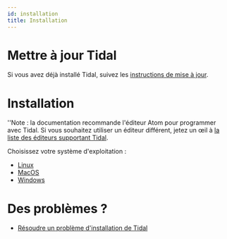 ```yaml
---
id: installation
title: Installation
---
```


# Mettre à jour Tidal

Si vous avez déjà installé Tidal, suivez les [ instructions de mise à
jour](/wiki/Upgrading "wikilink").

# Installation

''Note : la documentation recommande l'éditeur Atom pour programmer avec
Tidal. Si vous souhaitez utiliser un éditeur différent, jetez un œil à [
la liste des éditeurs supportant
Tidal](/wiki/List_of_tidal_editors "wikilink").

Choisissez votre système d'exploitation :

-   [ Linux](/wiki/Linux_installation "wikilink")
-   [ MacOS](/wiki/MacOS_installation "wikilink")
-   [Windows](/wiki/Windows_installation "wikilink")

# Des problèmes ?

-   [Résoudre un problème d'installation de
    Tidal](/wiki/Troubleshooting_a_Tidal_install "wikilink")
